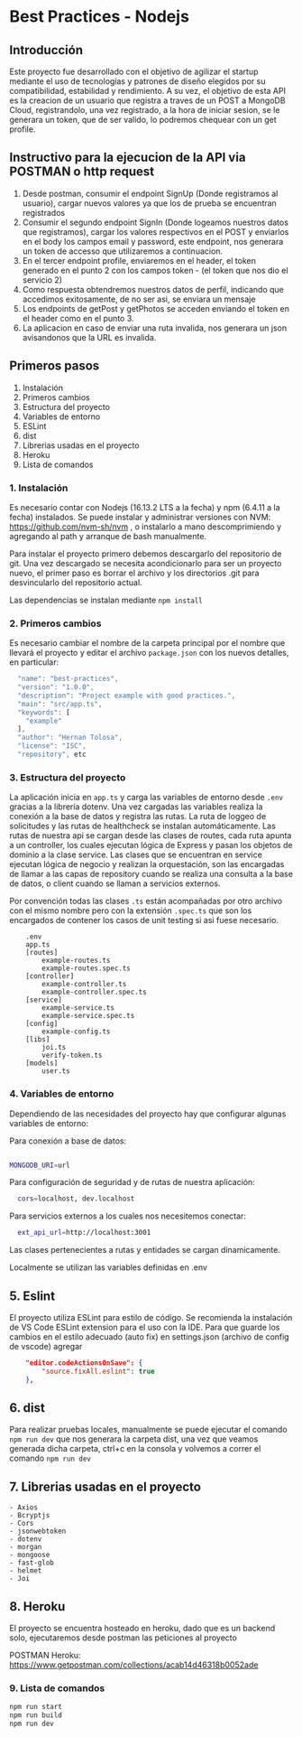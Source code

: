 # Best Practices - Nodejs

## Introducción

Este proyecto fue desarrollado con el objetivo de agilizar el startup mediante el uso de tecnologías y patrones de diseño elegidos por su compatibilidad, estabilidad y rendimiento. A su vez, el objetivo de esta API es la creacion de un usuario que registra a traves de un POST a MongoDB Cloud, registrandolo, una vez registrado, a la hora de iniciar sesion, se le generara un token, que de ser valido, lo podremos chequear con un get profile.

## Instructivo para la ejecucion de la API via POSTMAN o http request
1. Desde postman, consumir el endpoint SignUp (Donde registramos al usuario), cargar nuevos valores ya que los de prueba se encuentran registrados
2. Consumir el segundo endpoint SignIn (Donde logeamos nuestros datos que registramos), cargar los valores respectivos en el POST y enviarlos en el body los campos email y password, este endpoint, nos generara un token de accesso que utilizaremos a continuacion.
3. En el tercer endpoint profile, enviaremos en el header, el token generado en el punto 2 con los campos token - (el token que nos dio el servicio 2)
4. Como respuesta obtendremos nuestros datos de perfil, indicando que accedimos exitosamente, de no ser asi, se enviara un mensaje
5. Los endpoints de getPost y getPhotos se acceden enviando el token en el header como en el punto 3.
6. La aplicacion en caso de enviar una ruta invalida, nos generara un json avisandonos que la URL es invalida. 

## Primeros pasos

1. Instalación
2. Primeros cambios
3. Estructura del proyecto
4. Variables de entorno
5. ESLint
6. dist
7. Librerias usadas en el proyecto
8. Heroku
9. Lista de comandos

### 1. Instalación

Es necesario contar con Nodejs (16.13.2 LTS a la fecha) y npm (6.4.11 a la fecha) instalados. 
Se puede instalar y administrar versiones con NVM: https://github.com/nvm-sh/nvm , o instalarlo a mano descomprimiendo y agregando al path y arranque de bash manualmente.

Para instalar el proyecto primero debemos descargarlo del repositorio de git. Una vez descargado se necesita acondicionarlo para ser un proyecto nuevo, el primer paso es borrar el archivo y los directorios .git para desvincularlo del repositorio actual.

Las dependencias se instalan mediante `npm install`

### 2. Primeros cambios

Es necesario cambiar el nombre de la carpeta principal por el nombre que llevará el proyecto y editar el archivo `package.json` con los nuevos detalles, en particular:

```javascript
  "name": "best-practices",
  "version": "1.0.0",
  "description": "Project example with good practices.",
  "main": "src/app.ts",
  "keywords": [
    "example"
  ],
  "author": "Hernan Tolosa",
  "license": "ISC",
  "repository", etc
  ```

### 3. Estructura del proyecto

La aplicación inicia en `app.ts` y carga las variables de entorno desde `.env` gracias a la librería dotenv. 
Una vez cargadas las variables realiza la conexión a la base de datos y registra las rutas. 
La ruta de loggeo de solicitudes y las rutas de healthcheck se instalan automáticamente. 
Las rutas de nuestra api se cargan desde las clases de routes, cada ruta apunta a un controller, los cuales ejecutan lógica de Express y pasan los objetos de dominio a la clase service. Las clases que se encuentran en service ejecutan lógica de negocio y realizan la orquestación, son las encargadas de llamar a las capas de repository cuando se realiza una consulta a la base de datos, o client cuando se llaman a servicios externos.

Por convención todas las clases `.ts` están acompañadas por otro archivo con el mismo nombre pero con la extensión `.spec.ts` que son los encargados de contener los casos de unit testing si asi fuese necesario.

		.env
		app.ts
		[routes]
    		example-routes.ts
    		example-routes.spec.ts
		[controller]
   		 	example-controller.ts
    		example-controller.spec.ts
		[service]
    		example-service.ts
    		example-service.spec.ts
		[config]
    		example-config.ts
		[libs]
    		joi.ts
    		verify-token.ts
		[models]
  			user.ts


### 4. Variables de entorno

Dependiendo de las necesidades del proyecto hay que configurar algunas variables de entorno:

Para conexión a base de datos:

``` sh

MONGODB_URI=url
```

Para configuración de seguridad y de rutas de nuestra aplicación:

``` sh
  cors=localhost, dev.localhost
```

Para servicios externos a los cuales nos necesitemos conectar:

``` sh
  ext_api_url=http://localhost:3001
```

Las clases pertenecientes a rutas y entidades se cargan dinamicamente.

Localmente se utilizan las variables definidas en .env

## 5. Eslint

El proyecto utiliza ESLint para estilo de código. Se recomienda la instalación de VS Code ESLint extension para el uso con la IDE.
Para que guarde los cambios en el estilo adecuado (auto fix) en settings.json (archivo de config de vscode) agregar

```json
    "editor.codeActionsOnSave": {
        "source.fixAll.eslint": true
    },
```

## 6. dist

Para realizar pruebas locales, manualmente se puede ejecutar el comando `npm run dev` que nos generara la carpeta dist, una vez que veamos generada dicha carpeta, ctrl+c en la consola y  volvemos a correr el comando `npm run dev`

## 7. Librerias usadas en el proyecto
	- Axios
	- Bcryptjs
	- Cors
	- jsonwebtoken
	- dotenv
	- morgan
	- mongoose
	- fast-glob
	- helmet
	- Joi


## 8. Heroku

El proyecto se encuentra hosteado en heroku, dado que es un backend solo, ejecutaremos desde postman las peticiones al proyecto

POSTMAN Heroku: https://www.getpostman.com/collections/acab14d46318b0052ade


### 9. Lista de comandos

``` sh
npm run start
npm run build
npm run dev

```
